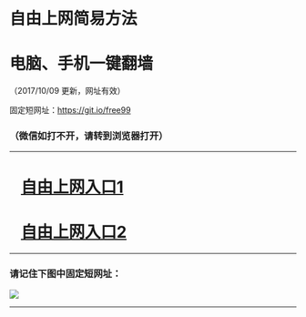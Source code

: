 ﻿# 自由上网简易方法

# 电脑、手机一键翻墙

（2017/10/09 更新，网址有效）

固定短网址：https://git.io/free99

### （微信如打不开，请转到浏览器打开）


***





# &nbsp;&nbsp; <a href="http://ft1088028309.fwq-tz-1001.info/fwqtz01.html?t=10090018211 " target="_blank">自由上网入口1</a>
# &nbsp;&nbsp; <a href="http://ft2712131722.fwq-tz-1002.info/fwqtz02.html?t=100900122179 " target="_blank">自由上网入口2</a>
***

### 请记住下图中固定短网址：

<img src="https://s3-us-west-2.amazonaws.com/fwq-1001/yjfq-20170905okok.png" /> 


***

